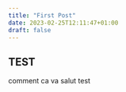 ```yaml
---
title: "First Post"
date: 2023-02-25T12:11:47+01:00
draft: false
---
```


## TEST
comment ca va
salut test

